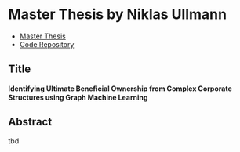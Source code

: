 # Master Thesis by Niklas Ullmann

- [Master Thesis]()
- [Code Repository]()

## Title

**Identifying Ultimate Beneﬁcial Ownership from Complex Corporate Structures using Graph Machine Learning**

## Abstract
tbd
